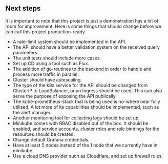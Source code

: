 ## Next steps

It is important to note that this project is just a demonstration has a lot of room for improvement. Here is some things that should change before we can call this project production-ready.

- A rate-limit system should be implemented in the API.
- The API should have a better validation system on the received query parameters.
- The unit tests should include more cases.
- Set up CD using a tool such as Flux.
- The addition of go-routines to the backend in order to handle and process more traffic in parallel.
- Cluster should have autoscaling.
- The type of the k8s service for the API should be changed from ClusterIP to LoadBalancer, or an Ingress should be used. This can also serve the purpose of exposing the API publically.
- The kube-prometheus-stack that is being used is no-where near fully utilised. A lot more of its capabilities should be implemented, such as the alert manager.
- Another monitoring tool for collecting logs should be set up.
- Minikube comes with RBAC disabled out of the box. It should be enabled, and service accounts, cluster roles and role bindings for the resources should be created.
- Change default Grafana credentials.
- Have at least 5 nodes instead of the 1 node that we currently have in minikube.
- Use a cloud DNS provider such as Cloudflare, and set up firewall rules.